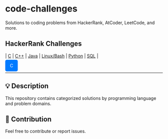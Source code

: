 # code-challenges

Solutions to coding problems from HackerRank, AtCoder, LeetCode, and more.

## HackerRank Challenges

| [C](./hackerrank/c/README.md) | [C++](./hackerrank/cpp/README.md) | [Java](./hackerrank/java/README.md) | [Linux/Bash](./hackerrank/linux/bash/README.md) | [Python](./hackerrank/python/README.md) | [SQL](./hackerrank/sql/README.md) |

<a href="./hackerrank/c/README.md" style="padding:10px 15px; background-color:#007BFF; color:white; text-decoration:none; border-radius:5px;">C</a>

---

## 💡 Description

This repository contains categorized solutions by programming language and problem domains.

## 🚀 Contribution

Feel free to contribute or report issues.
